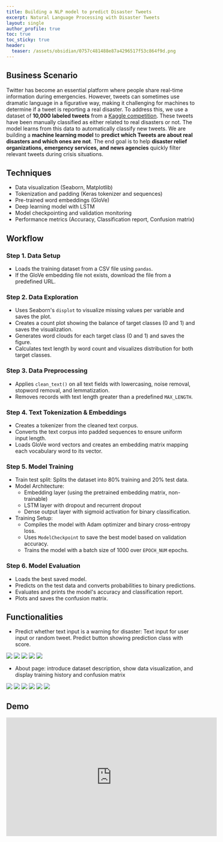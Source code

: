 ```yaml
---
title: Building a NLP model to predict Disaster Tweets
excerpt: Natural Language Processing with Disaster Tweets
layout: single
author_profile: true
toc: true
toc_sticky: true
header:
  teaser: /assets/obsidian/0757c481488e87a4296517f53c864f9d.png
---
```

## **Business Scenario**

Twitter has become an essential platform where people share real-time information during emergencies. However, tweets can sometimes use dramatic language in a figurative way, making it challenging for machines to determine if a tweet is reporting a real disaster.
To address this, we use a dataset of **10,000 labeled tweets** from a [Kaggle competition](https://www.kaggle.com/competitions/nlp-getting-started/overview). These tweets have been manually classified as either related to real disasters or not. The model learns from this data to automatically classify new tweets. We are building a **machine learning model** to **predict which Tweets are about real disasters and which ones are not**. The end goal is to help **disaster relief organizations, emergency services, and news agencies** quickly filter relevant tweets during crisis situations.

## **Techniques**

- Data visualization (Seaborn, Matplotlib)
- Tokenization and padding (Keras tokenizer and sequences)
- Pre-trained word embeddings (GloVe)
- Deep learning model with LSTM
- Model checkpointing and validation monitoring
- Performance metrics (Accuracy, Classification report, Confusion matrix)

## **Workflow**

### **Step 1. Data Setup**
- Loads the training dataset from a CSV file using `pandas`.
- If the GloVe embedding file not exists, download the file from a predefined URL.

### **Step 2. Data Exploration**
- Uses Seaborn's `displot` to visualize missing values per variable and saves the plot.
- Creates a count plot showing the balance of target classes (0 and 1) and saves the visualization.
- Generates word clouds for each target class (0 and 1) and saves the figure.
- Calculates text length by word count and visualizes distribution for both target classes.

### **Step 3. Data Preprocessing**
- Applies `clean_text()` on all text fields with lowercasing, noise removal, stopword removal, and lemmatization.
- Removes records with text length greater than a predefined `MAX_LENGTH`.

### **Step 4. Text Tokenization & Embeddings**
- Creates a tokenizer from the cleaned text corpus.
- Converts the text corpus into padded sequences to ensure uniform input length.
- Loads GloVe word vectors and creates an embedding matrix mapping each vocabulary word to its vector.

### **Step 5. Model Training**
- Train test split: Splits the dataset into 80% training and 20% test data.
- Model Architecture: 
	- Embedding layer (using the pretrained embedding matrix, non-trainable)
	- LSTM layer with dropout and recurrent dropout
	- Dense output layer with sigmoid activation for binary classification.
- Training Setup:
	- Compiles the model with Adam optimizer and binary cross-entropy loss.
	- Uses `ModelCheckpoint` to save the best model based on validation accuracy.
	- Trains the model with a batch size of 1000 over `EPOCH_NUM` epochs.

### **Step 6. Model Evaluation**
- Loads the best saved model.
- Predicts on the test data and converts probabilities to binary predictions.
- Evaluates and prints the model's accuracy and classification report.
- Plots and saves the confusion matrix.

## **Functionalities**

- Predict whether text input is a warning for disaster: Text input for user input or random tweet. Predict button showing prediction class with score.

<img src="/assets/obsidian/0757c481488e87a4296517f53c864f9d.png" />

<img src="/assets/obsidian/a250acf5f32c58d2bf15473ef7249d19.png" />

<img src="/assets/obsidian/ffeca91a28d1485be9bfffac09d28317.png" />

<img src="/assets/obsidian/30379764b81b7430a6ed3b0d8474412b.png" />

<img src="/assets/obsidian/5e93416a5b6821ea82d0fda0e6553ef9.png" />

- About page:  introduce dataset description, show data visualization, and display training history and confusion matrix

<img src="/assets/obsidian/eadff1796753df7781ae49f9e3bb312a.png" />

<img src="/assets/obsidian/d031b4ddf59d00f43cd615436b0faecc.png" />

<img src="/assets/obsidian/3c9de41cce2b06d9655b7f2d7fc954e0.png" />

<img src="/assets/obsidian/b829c04e9d8a0106f944dd7b2707521b.png" />

<img src="/assets/obsidian/69897345ca223bc2f18343fcdb2b6aab.png" />

<img src="/assets/obsidian/bb548eea8f0b7f2c62fd0c7250d8ed7b.png" />

## **Demo**

<iframe width="560" height="315" src="https://www.youtube.com/embed/AwFb3UQXr9U?si=0RQj6Dqx7k34LSRN" title="YouTube video player" frameborder="0" allow="accelerometer; autoplay; clipboard-write; encrypted-media; gyroscope; picture-in-picture; web-share" referrerpolicy="strict-origin-when-cross-origin" allowfullscreen></iframe>

